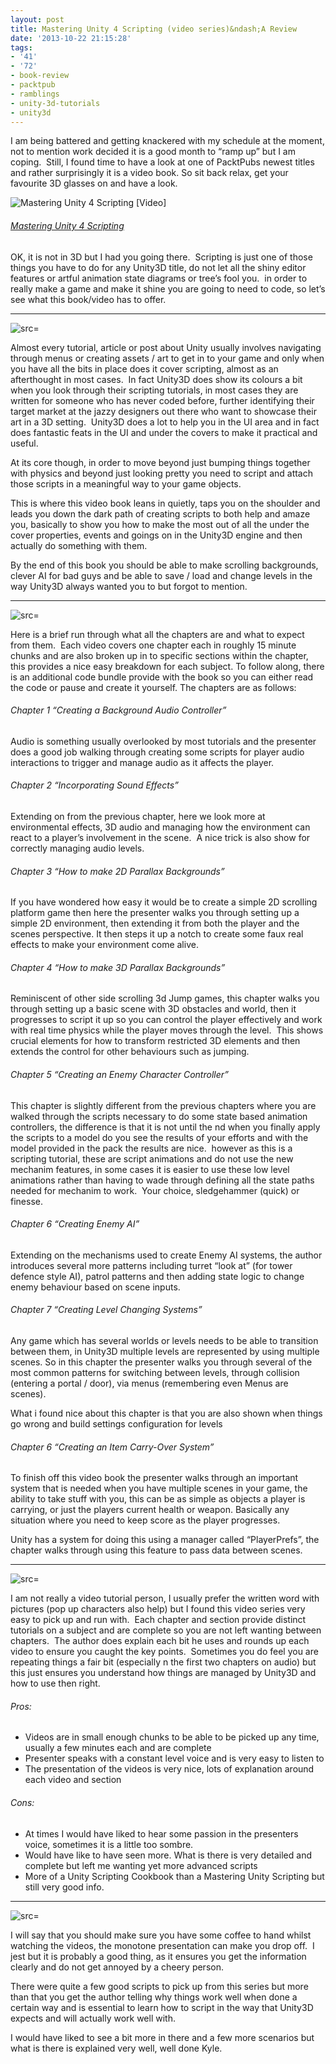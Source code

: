 ```yaml
---
layout: post
title: Mastering Unity 4 Scripting (video series)&ndash;A Review
date: '2013-10-22 21:15:28'
tags:
- '41'
- '72'
- book-review
- packtpub
- ramblings
- unity-3d-tutorials
- unity3d
---
```


I am being battered and getting knackered with my schedule at the moment, not to mention work decided it is a good month to “ramp up” but I am coping.&nbsp; Still, I found time to have a look at one of PacktPubs newest titles and rather surprisingly it is a video book. So sit back relax, get your favourite 3D glasses on and have a look.

![Mastering Unity 4 Scripting [Video]](http://dgdsbygo8mp3h.cloudfront.net/sites/default/files/imagecache/videoproduct_large/bookretailers/6142OS_Video.jpg)

###### [Mastering Unity 4 Scripting](http://www.packtpub.com/mastering-unity-4-scripting/video)

OK, it is not in 3D but I had you going there.&nbsp; Scripting is just one of those things you have to do for any Unity3D title, do not let all the shiny editor features or artful animation state diagrams or tree’s fool you.&nbsp; in order to really make a game and make it shine you are going to need to code, so let’s see what this book/video has to offer.

* * *

![src=]()

Almost every tutorial, article or post about Unity usually involves navigating through menus or creating assets / art to get in to your game and only when you have all the bits in place does it cover scripting, almost as an afterthought in most cases.&nbsp; In fact Unity3D does show its colours a bit when you look through their scripting tutorials, in most cases they are written for someone who has never coded before, further identifying their target market at the jazzy designers out there who want to showcase their art in a 3D setting.&nbsp; Unity3D does a lot to help you in the UI area and in fact does fantastic feats in the UI and under the covers to make it practical and useful.

At its core though, in order to move beyond just bumping things together with physics and beyond just looking pretty you need to script and attach those scripts in a meaningful way to your game objects.

This is where this video book leans in quietly, taps you on the shoulder and leads you down the dark path of creating scripts to both help and amaze you, basically to show you how to make the most out of all the under the cover properties, events and goings on in the Unity3D engine and then actually do something with them.

By the end of this book you should be able to make scrolling backgrounds, clever AI for bad guys and be able to save / load and change levels in the way Unity3D always wanted you to but forgot to mention.

* * *

![src=]()

Here is a brief run through what all the chapters are and what to expect from them.&nbsp; Each video covers one chapter each in roughly 15 minute chunks and are also broken up in to specific sections within the chapter, this provides a nice easy breakdown for each subject. To follow along, there is an additional code bundle provide with the book so you can either read the code or pause and create it yourself. The chapters are as follows:

###### Chapter 1 “Creating a Background Audio Controller”

Audio is something usually overlooked by most tutorials and the presenter does a good job walking through creating some scripts for player audio interactions to trigger and manage audio as it affects the player.

###### Chapter 2 “Incorporating Sound Effects”

Extending on from the previous chapter, here we look more at environmental effects, 3D audio and managing how the environment can react to a player’s involvement in the scene.&nbsp; A nice trick is also show for correctly managing audio levels.

###### Chapter 3 “How to make 2D Parallax Backgrounds”

If you have wondered how easy it would be to create a simple 2D scrolling platform game then here the presenter walks you through setting up a simple 2D environment, then extending it from both the player and the scenes perspective. It then steps it up a notch to create some faux real effects to make your environment come alive.

###### Chapter 4 “How to make 3D Parallax Backgrounds”

Reminiscent of other side scrolling 3d Jump games, this chapter walks you through setting up a basic scene with 3D obstacles and world, then it progresses to script it up so you can control the player effectively and work with real time physics while the player moves through the level.&nbsp; This shows crucial elements for how to transform restricted 3D elements and then extends the control for other behaviours such as jumping.

###### Chapter 5 “Creating an Enemy Character Controller”

This chapter is slightly different from the previous chapters where you are walked through the scripts necessary to do some state based animation controllers, the difference is that it is not until the nd when you finally apply the scripts to a model do you see the results of your efforts and with the model provided in the pack the results are nice.&nbsp; however as this is a scripting tutorial, these are script animations and do not use the new mechanim features, in some cases it is easier to use these low level animations rather than having to wade through defining all the state paths needed for mechanim to work.&nbsp; Your choice, sledgehammer (quick) or finesse.

###### Chapter 6 “Creating Enemy AI”

Extending on the mechanisms used to create Enemy AI systems, the author introduces several more patterns including turret “look at” (for tower defence style AI), patrol patterns and then adding state logic to change enemy behaviour based on scene inputs.

###### Chapter 7 “Creating Level Changing Systems”

Any game which has several worlds or levels needs to be able to transition between them, in Unity3D multiple levels are represented by using multiple scenes. So in this chapter the presenter walks you through several of the most common patterns for switching between levels, through collision (entering a portal / door), via menus (remembering even Menus are scenes).

What i found nice about this chapter is that you are also shown when things go wrong and build settings configuration for levels

###### Chapter 6 “Creating an Item Carry-Over System”

To finish off this video book the presenter walks through an important system that is needed when you have multiple scenes in your game, the ability to take stuff with you, this can be as simple as objects a player is carrying, or just the players current health or weapon. Basically any situation where you need to keep score as the player progresses.

Unity has a system for doing this using a manager called “PlayerPrefs”, the chapter walks through using this feature to pass data between scenes.

* * *

![src=]()

I am not really a video tutorial person, I usually prefer the written word with pictures (pop up characters also help) but I found this video series very easy to pick up and run with.&nbsp; Each chapter and section provide distinct tutorials on a subject and are complete so you are not left wanting between chapters.&nbsp; The author does explain each bit he uses and rounds up each video to ensure you caught the key points.&nbsp; Sometimes you do feel you are repeating things a fair bit (especially n the first two chapters on audio) but this just ensures you understand how things are managed by Unity3D and how to use then right.

###### Pros:

- Videos are in small enough chunks to be able to be picked up any time, usually a few minutes each and are complete
- Presenter speaks with a constant level voice and is very easy to listen to
- The presentation of the videos is very nice, lots of explanation around each video and section

###### Cons:

- At times I would have liked to hear some passion in the presenters voice, sometimes it is a little too sombre.
- Would have like to have seen more. What is there is very detailed and complete but left me wanting yet more advanced scripts
- More of a Unity Scripting Cookbook than a Mastering Unity Scripting but still very good info.

* * *

![src=]()

I will say that you should make sure you have some coffee to hand whilst watching the videos, the monotone presentation can make you drop off.&nbsp; I jest but it is probably a good thing, as it ensures you get the information clearly and do not get annoyed by a cheery person.

There were quite a few good scripts to pick up from this series but more than that you get the author telling why things work well when done a certain way and is essential to learn how to script in the way that Unity3D expects and will actually work well with.

I would have liked to see a bit more in there and a few more scenarios but what is there is explained very well, well done Kyle.

